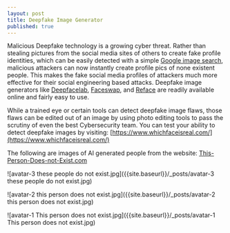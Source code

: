 ```yaml
---
layout: post
title: Deepfake Image Generator
published: true
---
```


Malicious Deepfake technology is a growing cyber threat. Rather than stealing pictures from the social media sites of others to create fake profile identities, which can be easily detected with a simple [Google image search](https://images.google.com/), malicious attackers can now instantly create profile pics of none existent people. This makes the fake social media profiles of attackers much more effective for their social engineering based attacks. Deepfake image generators like [Deepfacelab](https://github.com/iperov/DeepFaceLab), [Faceswap](https://faceswap.dev/), and [Reface](https://hey.reface.ai/) are readily available online and fairly easy to use.  

While a trained eye or certain tools can detect deepfake image flaws, those flaws can be edited out of an image by using photo editing tools to pass the scrutiny of even the best Cybersecurity team. You can test your ability to detect deepfake images by visiting: [https://www.whichfaceisreal.com/](https://www.whichfaceisreal.com/)

The following are images of AI generated people from the website: [This-Person-Does-not-Exist.com](https://this-person-does-not-exist.com/en)

![avatar-3 these people do not exist.jpg]({{site.baseurl}}/_posts/avatar-3 these people do not exist.jpg)


![avatar-2 this person does not exist.jpg]({{site.baseurl}}/_posts/avatar-2 this person does not exist.jpg)


![avatar-1 This person does not exist.jpg]({{site.baseurl}}/_posts/avatar-1 This person does not exist.jpg)



